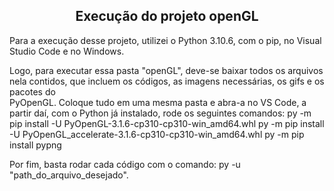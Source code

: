 <h2 align="center"> Execução do projeto openGL </h2>

Para a execução desse projeto, utilizei o Python 3.10.6, com o pip, no Visual Studio Code e no Windows.

Logo, para executar essa pasta "openGL", deve-se baixar todos os arquivos nela contidos, que incluem os códigos, as imagens necessárias, os gifs e os pacotes do  
PyOpenGL. Coloque tudo em uma mesma pasta e abra-a no VS Code, a partir daí, com o Python já instalado, rode os seguintes comandos:
  py -m pip install -U PyOpenGL-3.1.6-cp310-cp310-win_amd64.whl
  py -m pip install -U PyOpenGL_accelerate-3.1.6-cp310-cp310-win_amd64.whl
  py -m pip install pypng
  
 Por fim, basta rodar cada código com o comando: py -u "path_do_arquivo_desejado".
